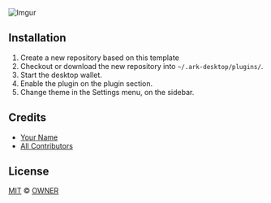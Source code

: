 ![Imgur](https://i.imgur.com/ypZqgQQ.png)

## Installation

 1. Create a new repository based on this template
 2. Checkout or download the new repository into `~/.ark-desktop/plugins/`.
 2. Start the desktop wallet.
 3. Enable the plugin on the plugin section.
 4. Change theme in the Settings menu, on the sidebar.

## Credits

- [Your Name](URL)
- [All Contributors](../../contributors)

## License

[MIT](LICENSE) © [OWNER](URL)
